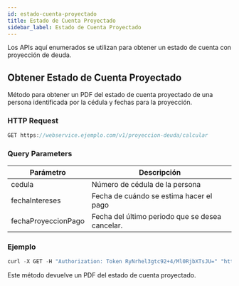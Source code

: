```yaml
---
id: estado-cuenta-proyectado
title: Estado de Cuenta Proyectado
sidebar_label: Estado de Cuenta Proyectado
---
```


Los APIs aquí enumerados se utilizan para obtener un estado de cuenta con proyección de deuda.

## Obtener Estado de Cuenta Proyectado

Método para obtener un PDF del estado de cuenta proyectado de una persona identificada por la cédula y fechas para la proyección.

### HTTP Request

```javascript
GET https://webservice.ejemplo.com/v1/proyeccion-deuda/calcular
```

### Query Parameters

| Parámetro      |     Descripción      |
| -------------- | -------------------- |
| cedula | Número de cédula de la persona  |
| fechaIntereses | Fecha de cuándo se estima hacer el pago  |
| fechaProyeccionPago | Fecha del último periodo que se desea cancelar.  |

### Ejemplo

```javascript
curl -X GET -H "Authorization: Token RyNrhel3gtc92+4/Ml0RjbXTsJU=" "https://webservice.ejemplo.com/v1/proyeccion-deuda/calcular?cedula=12345678&fechaIntereses=01/09/2021&fechaProyeccionPago=01/11/2021"
```

Este método devuelve un PDF del estado de cuenta proyectado.
